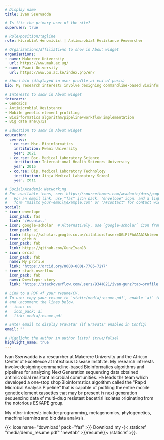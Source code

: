 ```yaml
---
# Display name
title: Ivan Sserwadda

# Is this the primary user of the site?
superuser: true

# Role/position/tagline
role: Microbial Genomicist | Antimcrobial Resistance Researcher

# Organizations/Affiliations to show in About widget
organizations:
- name: Makerere University 
  url: https://www.mak.ac.ug/
- name: Pwani University 
  url: https://www.pu.ac.ke/index.php/en/

# Short bio (displayed in user profile at end of posts)
bio: My research interests involve designing commandline-based Bioinformatics algorithms and pipelines for analyzing Next Generation sequencing data obtained antimicrobial resistant microbial communities.

# Interests to show in About widget
interests:
- Genomics
- Antimicrobial Resistance
- Mobile genetic element profiling
- Bioinformatics algorithm/pipeline/workflow implementation
- Big data analysis

# Education to show in About widget
education:
  courses:
  - course: Msc. Bioinformatics
    institution: Pwani University
    year: 2021
  - course: Bsc. Medical Laboratory Science
    institution: International Health Sciences University
    year: 2015
  - course: Dip. Medical Laboratory Technology
    institution: Jinja Medical Laboratory School
    year: 2011

# Social/Academic Networking
# For available icons, see: https://sourcethemes.com/academic/docs/page-builder/#icons
#   For an email link, use "fas" icon pack, "envelope" icon, and a link in the
#   form "mailto:your-email@example.com" or "/#contact" for contact widget.
social:
- icon: envelope
  icon_pack: fas
  link: '/#contact'
- icon: google-scholar  # Alternatively, use `google-scholar` icon from `ai` icon pack
  icon_pack: ai
  link: https://scholar.google.co.uk/citations?user=OGiFtPAAAAAJ&hl=en
- icon: github
  icon_pack: fab
  link: https://github.com/GunzIvan28
- icon: orcid
  icon_pack: fab
  name: My profile
  link: 'https://orcid.org/0000-0001-7785-7297'
- icon: stack-overflow
  icon_pack: fab
  name: Developer story
  link: 'https://stackoverflow.com/users/9348821/ivan-gunz?tab=profile'

# Link to a PDF of your resume/CV.
# To use: copy your resume to `static/media/resume.pdf`, enable `ai` icons in `params.toml`, 
# and uncomment the lines below.
# - icon: cv
#   icon_pack: ai
#   link: media/resume.pdf

# Enter email to display Gravatar (if Gravatar enabled in Config)
email: ""

# Highlight the author in author lists? (true/false)
highlight_name: true
---
```


Ivan Sserwadda is a researcher at Makerere University and the African Center of Excellence at Infectious Disease Institute. My research interests involve designing commandline-based Bioinformatics algorithms and pipelines for analyzing Next Generation sequencing data obtained antimicrobial resistant microbial communities. He leads the team which developed a one-stop shop Bioinformatics algorithm called the "Rapid Microbial Analysis Pipeline" that is capable of profiling the entire mobile genetic element cassettes that may be present in next generation sequencing data of multi-drug resistant bacetrial isolates originating from the notorious ESKAPE group.

My other interests include: programming, metagenomics, phylogenetics, machine learning and big data analysis.

{{< icon name="download" pack="fas" >}} Download my {{< staticref "media/demo_resume.pdf" "newtab" >}}resumé{{< /staticref >}}.
